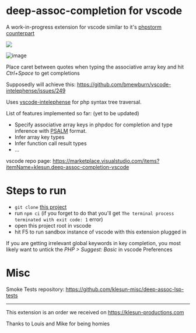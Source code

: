 # deep-assoc-completion for vscode

A work-in-progress extension for vscode similar to it's [phpstorm counterpart](https://plugins.jetbrains.com/plugin/9927-deep-assoc-completion)

![](https://user-images.githubusercontent.com/5202330/80292312-84a06080-875e-11ea-8585-d6005cb9beda.png)

![image](https://user-images.githubusercontent.com/5202330/80915892-c97b5700-8d5d-11ea-894b-e7d549a7a3d7.png)

Place caret between quotes when typing the associative array key and hit _Ctrl+Space_ to get completions

Supposedly will achieve this: https://github.com/bmewburn/vscode-intelephense/issues/249

Uses [vscode-intelephense](https://github.com/bmewburn/vscode-intelephense) for php syntax tree traversal.

List of features implemented so far: (yet to be updated)
- Specify associative array keys in phpdoc for completion and type inference with [PSALM](https://github.com/vimeo/psalm/blob/master/docs/annotating_code/type_syntax/array_types.md#object-like-arrays) format.
- Infer array key types
- Infer function call result types
- ...

vscode repo page: https://marketplace.visualstudio.com/items?itemName=klesun.deep-assoc-completion-vscode

# Steps to run

- `git clone` [this project](https://github.com/klesun/deep-assoc-completion-vscode)
- run `npm ci` (if you forget to do that you'll get `The terminal process terminated with exit code: 1` error)
- open this project root in vscode
- hit F5 to run sandbox instance of vscode with this extension plugged in

If you are getting irrelevant global keywords in key completion, you most likely want to untick the _PHP > Suggest: Basic_ in vscode Preferences

# Misc

Smoke Tests repository: https://github.com/klesun-misc/deep-assoc-lsp-tests

______________________________________________

This extension is an order we received on https://klesun-productions.com

Thanks to Louis and Mike for being homies
